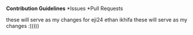 **Contribution Guidelines**
*Issues
*Pull Requests

these will serve as my changes for eji24 ethan ikhifa
these will serve as my changes :)))))
